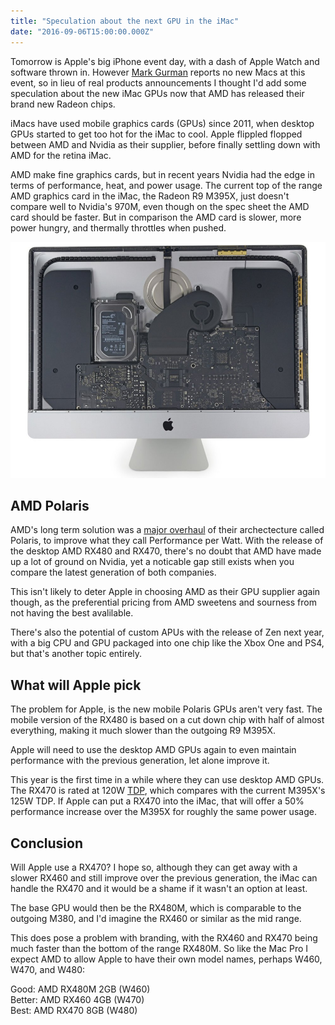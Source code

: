 ```yaml
---
title: "Speculation about the next GPU in the iMac"
date: "2016-09-06T15:00:00.000Z"
---
```


Tomorrow is Apple's big iPhone event day, with a dash of Apple Watch and software thrown in. However [Mark Gurman](gurman-mac) reports no new Macs at this event, so in lieu of real products announcements I thought I'd add some speculation about the new iMac GPUs now that AMD has released their brand new Radeon chips.

iMacs have used mobile graphics cards (GPUs) since 2011, when desktop GPUs started to get too hot for the iMac to cool. Apple flippled flopped between AMD and Nvidia as their supplier, before finally settling down with AMD for the retina iMac.

AMD make fine graphics cards, but in recent years Nvidia had the edge in terms of performance, heat, and power usage. The current top of the range AMD graphics card in the iMac, the Radeon R9 M395X, just doesn't compare well to Nvidia's 970M, even though on the spec sheet the AMD card should be faster. But in comparison the AMD card is slower, more power hungry, and thermally throttles when pushed.

![](35accf27-eab1-4825-8ebb-039f49a036d4.jpg)

## AMD Polaris

AMD's long term solution was a [major overhaul](amd-polaris) of their archectecture called Polaris, to improve what they call Performance per Watt. With the release of the desktop AMD RX480 and RX470, there's no doubt that AMD have made up a lot of ground on Nvidia, yet a noticable gap still exists when you compare the latest generation of both companies.

This isn't likely to deter Apple in choosing AMD as their GPU supplier again though, as the preferential pricing from AMD sweetens and sourness from not having the best avalilable.

There's also the potential of custom APUs with the release of Zen next year, with a big CPU and GPU packaged into one chip like the Xbox One and PS4, but that's another topic entirely.

## What will Apple pick

The problem for Apple, is the new mobile Polaris GPUs aren't very fast. The mobile version of the RX480 is based on a cut down chip with half of almost everything, making it much slower than the outgoing R9 M395X.

Apple will need to use the desktop AMD GPUs again to even maintain performance with the previous generation, let alone improve it.

This year is the first time in a while where they can use desktop AMD GPUs. The RX470 is rated at 120W [TDP](tdp), which compares with the current M395X's 125W TDP. If Apple can put a RX470 into the iMac, that will offer a 50% performance increase over the M395X for roughly the same power usage.

## Conclusion

Will Apple use a RX470? I hope so, although they can get away with a slower RX460 and still improve over the previous generation, the iMac can handle the RX470 and it would be a shame if it wasn't an option at least.

The base GPU would then be the RX480M, which is comparable to the outgoing M380, and I'd imagine the RX460 or similar as the mid range.

This does pose a problem with branding, with the RX460 and RX470 being much faster than the bottom of the range RX480M. So like the Mac Pro I expect AMD to allow Apple to have their own model names, perhaps W460, W470, and W480:

Good: AMD RX480M 2GB (W460)  
Better: AMD RX460 4GB (W470)  
Best: AMD RX470 8GB (W480)